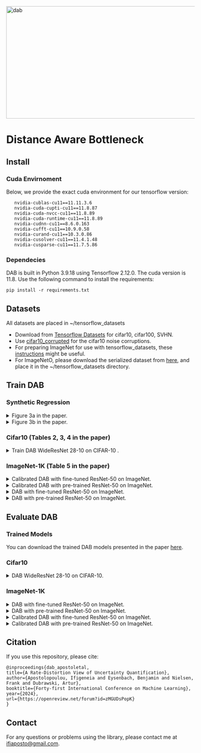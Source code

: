


 <img src="https://github.com/ifiaposto/Distance_Aware_Bottleneck/assets/11561732/250606f3-542e-4167-8bd0-3860520d4c23" alt="dab" width="1000px" height="300px">

# Distance Aware Bottleneck

## Install

### Cuda Envirnoment

Below, we provide the exact cuda environment for our tensorflow version:

```
   nvidia-cublas-cu11==11.11.3.6
   nvidia-cuda-cupti-cu11==11.8.87
   nvidia-cuda-nvcc-cu11==11.8.89
   nvidia-cuda-runtime-cu11==11.8.89
   nvidia-cudnn-cu11==8.6.0.163
   nvidia-cufft-cu11==10.9.0.58
   nvidia-curand-cu11==10.3.0.86
   nvidia-cusolver-cu11==11.4.1.48
   nvidia-cusparse-cu11==11.7.5.86
```


### Dependecies

DAB is built in Python 3.9.18  using Tensorflow 2.12.0. The cuda version is 11.8. 
Use the following command to install the requirements:
```
pip install -r requirements.txt
``` 

## Datasets
All datasets are placed in ~/tensorflow_datasets

* Download from [Tensorflow Datasets](https://www.tensorflow.org/datasets) for cifar10, cifar100, SVHN.
* Use [cifar10_corrupted](https://www.tensorflow.org/datasets/catalog/cifar10_corrupted) for the cifar10 noise corruptions.
* For preparing ImageNet for use with tensorflow_datasets, these [instructions](https://github.com/leondgarse/keras_cv_attention_models/discussions/9) might be useful.
* For ImageNetO, please download the serialized dataset from [here](https://drive.google.com/file/d/1D3lfSmd4cv7cSqw1Kj65Dn6jQuBccRJb/view?usp=sharing), and place it in the ~/tensorflow_datasets directory.

## Train DAB

### Synthetic Regression

 <details><summary>Figure 3a in the paper.   </summary>
 
```
python synthetic_regression_demo.py --example=1 --codebook_size=1
```  
</details>

 <details><summary>Figure 3b in the paper.   </summary>

```
python synthetic_regression_demo.py --example=2 --codebook_size=2
```  
</details>

### Cifar10 (Tables 2, 3, 4 in the paper)

</details>

 <details><summary>Train DAB WideResNet 28-10 on CIFAR-10 .   </summary>

```
python run_cifar.py  --num_cores=4  --dab_dim=8 --codebook_size=10 --train_epochs=200 --seed=3
```  
</details>

### ImageNet-1K  (Table 5 in the paper)

</details>

 <details><summary>Calibrated DAB with fine-tuned ResNet-50 on ImageNet.   </summary>

```
python run_imagenet.py --codebook_size=1000 --dab_dim=80 --num_cores=4 --per_core_batch_size=256 --base_learning_rate=0.1 --rdfc_learning_rate=0.1 --dab_tau=2.0 --beta=0.02 --calibrate=True --uncertainty_lb=100 --seed=243 
```  
</details>

</details>

 <details><summary>Calibrated DAB with pre-trained ResNet-50 on ImageNet.   </summary>

```
python run_imagenet.py --codebook_size=1000 --dab_dim=80 --num_cores=4 --per_core_batch_size=256 --base_learning_rate=0.04 --rdfc_learning_rate=0.1 --dab_tau=2.0 --beta=0.04 --calibrate=True --uncertainty_lb=100 --seed=243 --backpropagate=False 
```  
</details>

</details>

 <details><summary>DAB with fine-tuned ResNet-50 on ImageNet.   </summary>

```
python run_imagenet.py --codebook_size=1000 --dab_dim=80 --num_cores=4 --per_core_batch_size=256 --base_learning_rate=0.1 --rdfc_learning_rate=0.4 --dab_tau=2.0 --beta=0.01 --calibrate=False --seed=243 
```  
</details>

</details>

 <details><summary> DAB with pre-trained ResNet-50 on ImageNet.   </summary>

```
python run_imagenet.py --codebook_size=1000 --dab_dim=80 --num_cores=4 --per_core_batch_size=256 --base_learning_rate=0.05 --rdfc_learning_rate=0.5 --dab_tau=2.0 --beta=0.005 --calibrate=False --seed=243 --backpropagate=False 
```  
</details>

## Evaluate DAB

### Trained Models

You can download the trained DAB models presented in the paper [here](https://drive.google.com/file/d/1Ql1pJV3xFgIgLabqWegeNW74WCdwpmNL/view?usp=drive_link).

### Cifar10

</details>

 <details><summary> DAB WideResNet 28-10 on CIFAR-10.   </summary>

```
python run_cifar.py --num_cores=4 --dab_dim=8 --codebook_size=10 --dab_tau=1.0 --eval_only=True --saved_model_dir=<ABSOLUTE_PATH>/trained_models/cifar/ 
```  
</details>

### ImageNet-1K
</details>

 <details><summary> DAB with fine-tuned ResNet-50 on ImageNet.   </summary>

```
python run_imagenet.py --codebook_size=1000 --dab_dim=80 --num_cores=4 --per_core_batch_size=256 --dab_tau=2.0 --eval_only=True --saved_model_dir=<ABSOLUTE_PATH>/trained_models/imagenet_finetuned_ood/ 
```  
</details>


</details>

 <details><summary> DAB with pre-trained ResNet-50 on ImageNet.   </summary>

```
python run_imagenet.py --codebook_size=1000 --dab_dim=80 --num_cores=4 --per_core_batch_size=256 --dab_tau=2.0  --eval_only=True --saved_model_dir=<ABSOLUTE_PATH>/trained_models/imagenet_pretrained_ood/
```  
</details>

</details>

 <details><summary> Calibrated DAB with fine-tuned ResNet-50 on ImageNet.   </summary>

```
python run_imagenet.py --codebook_size=1000 --dab_dim=80 --num_cores=4 --per_core_batch_size=256 --dab_tau=2.0 --eval_only=True --saved_model_dir=<ABSOLUTE_PATH>/trained_models/imagenet_finetuned_calibrated/ 
```  
</details>


</details>

 <details><summary> Calibrated DAB with pre-trained ResNet-50 on ImageNet.   </summary>

```
python run_imagenet.py --codebook_size=1000 --dab_dim=80 --num_cores=4 --per_core_batch_size=256 --dab_tau=2.0  --eval_only=True --saved_model_dir=<ABSOLUTE_PATH>/trained_models/imagenet_pretrained_calibrated/
```  
</details>

## Citation

If you use this repository, please cite:

```
@inproceedings{dab_apostoletal,
title={A Rate-Distortion View of Uncertainty Quantification},
author={Apostolopoulou, Ifigeneia and Eysenbach, Benjamin and Nielsen, Frank and Dubrawski, Artur},
booktitle={Forty-first International Conference on Machine Learning},
year={2024},
url={https://openreview.net/forum?id=zMGUDsPopK}
}
```

## Contact

For any questions or problems using the library, please contact me at ifiaposto@gmail.com.


